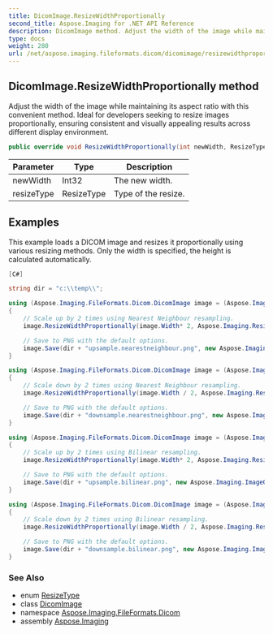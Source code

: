 ```yaml
---
title: DicomImage.ResizeWidthProportionally
second_title: Aspose.Imaging for .NET API Reference
description: DicomImage method. Adjust the width of the image while maintaining its aspect ratio with this convenient method. Ideal for developers seeking to resize images proportionally ensuring consistent and visually appealing results across different display environment
type: docs
weight: 280
url: /net/aspose.imaging.fileformats.dicom/dicomimage/resizewidthproportionally/
---
```

## DicomImage.ResizeWidthProportionally method

Adjust the width of the image while maintaining its aspect ratio with this convenient method. Ideal for developers seeking to resize images proportionally, ensuring consistent and visually appealing results across different display environment.

```csharp
public override void ResizeWidthProportionally(int newWidth, ResizeType resizeType)
```

| Parameter | Type | Description |
| --- | --- | --- |
| newWidth | Int32 | The new width. |
| resizeType | ResizeType | Type of the resize. |

## Examples

This example loads a DICOM image and resizes it proportionally using various resizing methods. Only the width is specified, the height is calculated automatically.

```csharp
[C#]

string dir = "c:\\temp\\";

using (Aspose.Imaging.FileFormats.Dicom.DicomImage image = (Aspose.Imaging.FileFormats.Dicom.DicomImage)Aspose.Imaging.Image.Load(dir + "sample.dicom"))
{
    // Scale up by 2 times using Nearest Neighbour resampling.
    image.ResizeWidthProportionally(image.Width* 2, Aspose.Imaging.ResizeType.NearestNeighbourResample);

    // Save to PNG with the default options.
    image.Save(dir + "upsample.nearestneighbour.png", new Aspose.Imaging.ImageOptions.PngOptions());
}

using (Aspose.Imaging.FileFormats.Dicom.DicomImage image = (Aspose.Imaging.FileFormats.Dicom.DicomImage)Aspose.Imaging.Image.Load(dir + "sample.dicom"))
{
    // Scale down by 2 times using Nearest Neighbour resampling.
    image.ResizeWidthProportionally(image.Width / 2, Aspose.Imaging.ResizeType.NearestNeighbourResample);

    // Save to PNG with the default options.
    image.Save(dir + "downsample.nearestneighbour.png", new Aspose.Imaging.ImageOptions.PngOptions());
}

using (Aspose.Imaging.FileFormats.Dicom.DicomImage image = (Aspose.Imaging.FileFormats.Dicom.DicomImage)Aspose.Imaging.Image.Load(dir + "sample.dicom"))
{
    // Scale up by 2 times using Bilinear resampling.
    image.ResizeWidthProportionally(image.Width* 2, Aspose.Imaging.ResizeType.BilinearResample);

    // Save to PNG with the default options.
    image.Save(dir + "upsample.bilinear.png", new Aspose.Imaging.ImageOptions.PngOptions());
}

using (Aspose.Imaging.FileFormats.Dicom.DicomImage image = (Aspose.Imaging.FileFormats.Dicom.DicomImage)Aspose.Imaging.Image.Load(dir + "sample.dicom"))
{
    // Scale down by 2 times using Bilinear resampling.
    image.ResizeWidthProportionally(image.Width / 2, Aspose.Imaging.ResizeType.BilinearResample);                

    // Save to PNG with the default options.
    image.Save(dir + "downsample.bilinear.png", new Aspose.Imaging.ImageOptions.PngOptions());
}
```

### See Also

* enum [ResizeType](../../../aspose.imaging/resizetype/)
* class [DicomImage](../)
* namespace [Aspose.Imaging.FileFormats.Dicom](../../dicomimage/)
* assembly [Aspose.Imaging](../../../)


